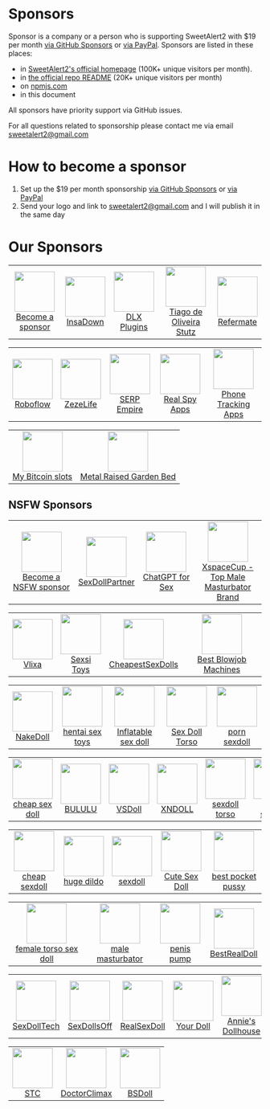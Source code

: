 # Sponsors

Sponsor is a company or a person who is supporting SweetAlert2 with $19 per month [via GitHub Sponsors](https://github.com/sponsors/limonte) or [via PayPal](https://www.paypal.com/donate/?cmd=_s-xclick&hosted_button_id=UW5EA4KTHM4B6). Sponsors are listed in these places:

- in [SweetAlert2's official homepage](https://sweetalert2.github.io/#sponsors) (100K+ unique visitors per month).
- in [the official repo README](https://github.com/sweetalert2/sweetalert2#sponsors) (20K+ unique visitors per month)
- on [npmjs.com](https://www.npmjs.com/package/sweetalert2)
- in this document

All sponsors have priority support via GitHub issues.

For all questions related to sponsorship please contact me via email sweetalert2@gmail.com

# How to become a sponsor

1. Set up the $19 per month sponsorship [via GitHub Sponsors](https://github.com/sponsors/limonte) or [via PayPal](https://www.paypal.com/donate/?cmd=_s-xclick&hosted_button_id=UW5EA4KTHM4B6)
2. Send your logo and link to sweetalert2@gmail.com and I will publish it in the same day

# Our Sponsors

<table>
<tr>
<td align="center"><a href="SPONSORS.md#sponsors"><img src="https://sweetalert2.github.io/images/plus.png" width="80"><br>Become a sponsor</a></td>
<td align="center"><a href="https://insadown.com/"><img src="https://sweetalert2.github.io/images/sponsors/insadown.png" width="80"><br>InsaDown</a></td>
<td align="center"><a href="https://dlxplugins.com/"><img src="https://avatars.githubusercontent.com/u/106675919?s=200&v=4" width="80"><br>DLX Plugins</a></td>
<td align="center"><a href="https://github.com/tiagostutz"><img src="https://avatars0.githubusercontent.com/u/3986989?s=80&v=4" width="80"><br>Tiago de Oliveira Stutz</a></td>
<td align="center"><a href="https://refermate.com/"><img src="https://sweetalert2.github.io/images/sponsors/refermate.png" width="80"><br>Refermate</a>
</tr>
</table>
<table>
<tr>
<td align="center"><a href="https://roboflow.com/"><img src="https://sweetalert2.github.io/images/sponsors/roboflow.png" width="80"><br>Roboflow</a>
<td align="center"><a href="https://www.zezelife.com/"><img src="https://sweetalert2.github.io/images/sponsors/zezelife.png" width="80"><br>ZezeLife</a>
<td align="center"><a href="https://www.serpempire.com/"><img src="https://sweetalert2.github.io/images/sponsors/serpempire.png" width="80"><br>SERP Empire</a>
<td align="center"><a href="https://www.realspyapps.com/"><img src="https://sweetalert2.github.io/images/sponsors/realspyapps.jpeg" width="80"><br>Real Spy Apps</a>
<td align="center"><a href="https://celltrackingapps.com/"><img src="https://sweetalert2.github.io/images/sponsors/celltrackingapps.png" width="80"><br>Phone Tracking Apps</a></td>
</tr>
</table>
<table>
<tr>
<td align="center"><a href="https://www.mybitcoinslots.com/"><img src="https://sweetalert2.github.io/images/sponsors/mybitcoinslots.png" width="80"><br>My Bitcoin slots</a></td>
<td align="center"><a href="https://www.vegega.com/"><img src="https://sweetalert2.github.io/images/sponsors/vegega.jpeg" width="80"><br>Metal Raised Garden Bed</a></td>
</tr>
</table>

NSFW Sponsors
-------------

<table>
<tr>
<td align="center"><a href="SPONSORS.md#sponsors"><img src="https://sweetalert2.github.io/images/plus.png" width="80"><br>Become a NSFW sponsor</a></td>
<td align="center"><a href="https://www.sexdollpartner.com/"><img src="https://sweetalert2.github.io/images/sponsors/sexdollpartner.jpg" width="80"><br>SexDollPartner</a></td>
<td align="center"><a href="https://nexromance.com/playstore/index.php?sweetalert"><img src="https://sweetalert2.github.io/images/sponsors/chatforsex.jpg" width="80"><br>ChatGPT for Sex</a></td>
<td align="center"><a href="https://www.xspacecup.com/"><img src="https://sweetalert2.github.io/images/sponsors/xspacecup.png" width="80"><br>XspaceCup - Top Male <br> Masturbator Brand</a></td>
</tr>
</table>
<table>
<tr>
<td align="center"><a href="https://vlixa.com/"><img src="https://sweetalert2.github.io/images/sponsors/vlixa.png" width="80"><br>Vlixa</a></td>
<td align="center"><a href="https://sexsitoys.com/lovense-games/"><img src="https://sweetalert2.github.io/images/sponsors/sexsitoys.jpg" width="80"><br>Sexsi Toys</a></td>
<td align="center"><a href="https://www.cheapestsexdolls.com"><img src="https://sweetalert2.github.io/images/sponsors/cheapestsexdolls.png" width="80"><br>CheapestSexDolls</a></td>
<td align="center"><a href="https://www.bestblowjobmachines.com/"><img src="https://sweetalert2.github.io/images/sponsors/best-blowjob-machines.jpg" width="80"><br>Best Blowjob Machines</a></td>
</tr>
</table>
<table>
<tr>
<td align="center"><a href="https://nakedoll.com/"><img src="https://sweetalert2.github.io/images/sponsors/nakedoll.png" width="80"><br>NakeDoll</a></td>
<td align="center"><a href="https://www.onahole.com/"><img src="https://sweetalert2.github.io/images/sponsors/onahole.png" width="80"><br>hentai sex toys</a></td>
<td align="center"><a href="https://blowupdollshop.com/inflatable-sex-doll/"><img src="https://sweetalert2.github.io/images/sponsors/blowupdollshop.png" width="80"><br>Inflatable sex doll</a></td>
<td align="center"><a href="https://sexdollsmarket.com/"><img src="https://sweetalert2.github.io/images/sponsors/sexdollsmarket.png" width="80"><br>Sex Doll Torso</a></td>
<td align="center"><a href="https://sexydollies.com/"><img src="https://sweetalert2.github.io/images/sponsors/sexydollies.png" width="80"><br>porn sexdoll</a></td>
</tr>
</table>
<table>
<tr>
<td align="center"><a href="https://bululusexdoll.com/"><img src="https://sweetalert2.github.io/images/sponsors/bululusexdoll.png" width="80"><br>cheap sex doll</a></td>
<td align="center"><a href="https://bululu.shop/"><img src="https://sweetalert2.github.io/images/sponsors/bululu.png" width="80"><br>BULULU</a></td>
<td align="center"><a href="https://vsdoll.net/"><img src="https://sweetalert2.github.io/images/sponsors/vsdoll.png" width="80"><br>VSDoll</a></td>
<td align="center"><a href="https://www.xndoll.com/"><img src="https://sweetalert2.github.io/images/sponsors/xndoll.jpeg" width="80"><br>XNDOLL</a></td>
<td align="center"><a href="https://www.sextorso.com/"><img src="https://sweetalert2.github.io/images/sponsors/sextorso.png" width="80"><br>sexdoll torso</a></td>
<td align="center"><a href="https://www.minisexdoll.com/anime-sexdoll/"><img src="https://sweetalert2.github.io/images/sponsors/minisexdoll.png" width="80"><br>anime sexdoll</a></td>
</tr>
</table>
<table>
<tr>
<td align="center"><a href="https://www.myminisexdoll.com/under-300/"><img src="https://sweetalert2.github.io/images/sponsors/myminisexdoll.png" width="80"><br>cheap sexdoll</a></td>
<td align="center"><a href="https://www.hugedildo.com/"><img src="https://sweetalert2.github.io/images/sponsors/hugedildo.png" width="80"><br>huge dildo</a></td>
<td align="center"><a href="https://www.uusexdoll.com/"><img src="https://sweetalert2.github.io/images/sponsors/uusexdoll.png" width="80"><br>sexdoll</a></td>
<td align="center"><a href="https://cutesexdoll.com/"><img src="https://sweetalert2.github.io/images/sponsors/cutesexdoll.jpg" width="80"><br>Cute Sex Doll</a></td>
<td align="center"><a href="https://www.uusextoy.com/best-pocket-pussy/"><img src="https://sweetalert2.github.io/images/sponsors/uusextoy.png" width="80"><br>best pocket pussy</a></td>
</tr>
</table>
<table>
<tr>
<td align="center"><a href="https://www.lovedolltorso.com/female-torso-sex-doll/"><img src="https://sweetalert2.github.io/images/sponsors/lovedolltorso.png" width="80"><br>female torso sex doll</a></td>
<td align="center"><a href="https://www.mymasturbators.com/"><img src="https://sweetalert2.github.io/images/sponsors/mymasturbators.png" width="80"><br>male masturbator</a></td>
<td align="center"><a href="https://www.buypenispump.com/"><img src="https://sweetalert2.github.io/images/sponsors/buypenispump.png" width="80"><br>penis pump</a></td>
<td align="center"><a href="https://www.bestrealdoll.com/collections/us-warehouse"><img src="https://sweetalert2.github.io/images/sponsors/bestrealdoll.jpeg" width="80"><br>BestRealDoll</a></td>
</tr>
</table>
<table>
<tr>
<td align="center"><a href="https://www.sexdolltech.com/product-category/us-warehouse/"><img src="https://sweetalert2.github.io/images/sponsors/sexdolltech.jpeg" width="80"><br>SexDollTech</a></td>
<td align="center"><a href="https://www.sexdollsoff.com/"><img src="https://sweetalert2.github.io/images/sponsors/sexdollsoff.png" width="80"><br>SexDollsOff</a></td>
<td align="center"><a href="https://realsexdoll.com/"><img src="https://sweetalert2.github.io/images/sponsors/realsexdoll.png" width="80"><br>RealSexDoll</a></td>
<td align="center"><a href="https://www.yourdoll.com/"><img src="https://sweetalert2.github.io/images/sponsors/yourdoll.jpg" width="80"><br>Your Doll</a></td>
<td align="center"><a href="https://anniesdollhouse.com/"><img src="https://sweetalert2.github.io/images/sponsors/annies-dollhouse.png" width="80"><br>Annie's Dollhouse</a></td>
</tr>
</table>
<table>
<tr>
<td align="center"><a href="https://sextoycollective.com/"><img src="https://sweetalert2.github.io/images/sponsors/sextoycollective.jpg" width="80"><br>STC</a></td>
<td align="center"><a href="https://doctorclimax.com/"><img src="https://sweetalert2.github.io/images/sponsors/doctorclimax.png" width="80"><br>DoctorClimax</a></td>
<td align="center"><a href="https://www.bsdoll.com/"><img src="https://sweetalert2.github.io/images/sponsors/bsdoll.jpg" width="80"><br>BSDoll</a></td>
</tr>
</table>
